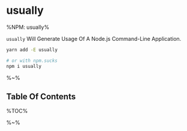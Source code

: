 # usually

%NPM: usually%

`usually` Will Generate Usage Of A Node.js Command-Line Application.

```sh
yarn add -E usually

# or with npm.sucks
npm i usually
```

%~%


## Table Of Contents

%TOC%

%~%